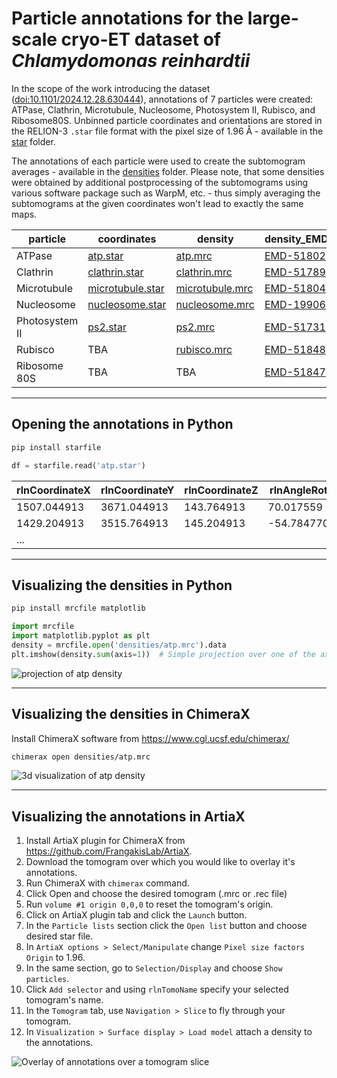 # Particle annotations for the large-scale cryo-ET dataset of *Chlamydomonas reinhardtii*

In the scope of the work introducing the dataset ([doi:10.1101/2024.12.28.630444](https://doi.org/10.1101/2024.12.28.630444)), annotations of 7 particles were created: ATPase, Clathrin, Microtubule, Nucleosome, Photosystem II, Rubisco, and Ribosome80S. Unbinned particle coordinates and orientations are stored in the RELION-3 `.star` file format with the pixel size of 1.96 Å - available in the [star](star) folder.

The annotations of each particle were used to create the subtomogram averages - available in the [densities](densities) folder. Please note, that some densities were obtained by additional postprocessing of the subtomograms using various software package such as WarpM, etc. - thus simply averaging the subtomograms at the given coordinates won't lead to exactly the same maps.


| particle | coordinates | density | density_EMDB | resolution | representative_tomogram | 
| -------- | ----------- | ------- | ------------ | ---------- | ----------------------- | 
| ATPase         | [atp.star](star/atp.star)					| [atp.mrc](densities/atp.mrc)				   	| [EMD-51802](https://www.ebi.ac.uk/emdb/EMD-51802) | 5.2 Å | tomo_1963 |
| Clathrin       | [clathrin.star](star/clathrin.star)			| [clathrin.mrc](densities/clathrin.mrc)		| [EMD-51789](https://www.ebi.ac.uk/emdb/EMD-51789) | 8.7 Å | tomo_2276 |
| Microtubule    | [microtubule.star](star/microtubule.star)	| [microtubule.mrc](densities/microtubule.mrc)	| [EMD-51804](https://www.ebi.ac.uk/emdb/EMD-51804) | 4.7 Å | tomo_2050 |
| Nucleosome     | [nucleosome.star](star/nucleosome.star)		| [nucleosome.mrc](densities/nucleosome.mrc)	| [EMD-19906](https://www.ebi.ac.uk/emdb/EMD-19906) | 9.6 Å | tomo_2173 |
| Photosystem II | [ps2.star](star/ps2.star)					| [ps2.mrc](densities/ps2.mrc)					| [EMD-51731](https://www.ebi.ac.uk/emdb/EMD-51731) | 19 Å  | tomo_0573 |
| Rubisco        | TBA											| [rubisco.mrc](densities/rubisco.mrc)			| [EMD-51848](https://www.ebi.ac.uk/emdb/EMD-51848) | 7.5 Å | tomo_0349 |
| Ribosome 80S   | TBA											| TBA											| [EMD-51847](https://www.ebi.ac.uk/emdb/EMD-51847) | 4.0 Å | tomo_0017 |


----

## Opening the annotations in Python

```bash
pip install starfile
```
```python
df = starfile.read('atp.star')
```

| rlnCoordinateX | rlnCoordinateY | rlnCoordinateZ | rlnAngleRot | rlnAngleTilt |  rlnAnglePsi | rlnTomoName | rlnTomoMdocName | rlnParticleName |
| -------------- | -------------- | -------------- | ----------- | ------------ | ------------ | ----------- | --------------- | --------------- |
| 1507.044913 | 3671.044913 | 143.764913 | 70.017559 | 154.710832 | -72.044680 | tomo_0024 | 01122021_BrnoKrios_arctis_lam3_pos29 | atpase |
| 1429.204913 | 3515.764913 | 145.204913 | -54.784770 | 30.163455 | 110.222227 | tomo_0024 | 01122021_BrnoKrios_arctis_lam3_pos29 | atpase |
| ... |

----
## Visualizing the densities in Python

```bash
pip install mrcfile matplotlib
```
```python
import mrcfile
import matplotlib.pyplot as plt
density = mrcfile.open('densities/atp.mrc').data
plt.imshow(density.sum(axis=1))  # Simple projection over one of the axes
```
![projection of atp density](https://github.com/user-attachments/assets/bf0e2736-7061-4b73-aa29-c8b235c03d29 "Projection of ATP density.")

----
## Visualizing the densities in ChimeraX

Install ChimeraX software from https://www.cgl.ucsf.edu/chimerax/
```bash
chimerax open densities/atp.mrc
```
![3d visualization of atp density](https://github.com/user-attachments/assets/0dd3461f-3e5d-4cf6-a272-deaed7ec7f98 "ATP density.")

----
## Visualizing the annotations in ArtiaX

1. Install ArtiaX plugin for ChimeraX from https://github.com/FrangakisLab/ArtiaX.
1. Download the tomogram over which you would like to overlay it's annotations.
1. Run ChimeraX with `chimerax` command.
1. Click Open and choose the desired tomogram (.mrc or .rec file)
1. Run `volume #1 origin 0,0,0` to reset the tomogram's origin.
1. Click on ArtiaX plugin tab and click the `Launch` button.
1. In the `Particle lists` section click the `Open list` button and choose desired star file.
1. In `ArtiaX options > Select/Manipulate` change `Pixel size factors Origin` to 1.96.
1. In the same section, go to `Selection/Display` and choose `Show particles`.
1. Click `Add selector` and using `rlnTomoName` specify your selected tomogram's name.
1. In the `Tomogram` tab, use `Navigation > Slice` to fly through your tomogram.
1. In `Visualization > Surface display > Load model` attach a density to the annotations.

![Overlay of annotations over a tomogram slice](https://github.com/user-attachments/assets/afa17f98-62f9-4cb7-a3eb-69d024a1e2cf "ATP annotations tomo_1963.")
